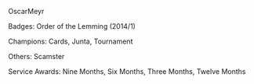 OscarMeyr

Badges: Order of the Lemming (2014/1)

Champions: Cards, Junta, Tournament

Others: Scamster

Service Awards: Nine Months, Six Months, Three Months, Twelve Months



